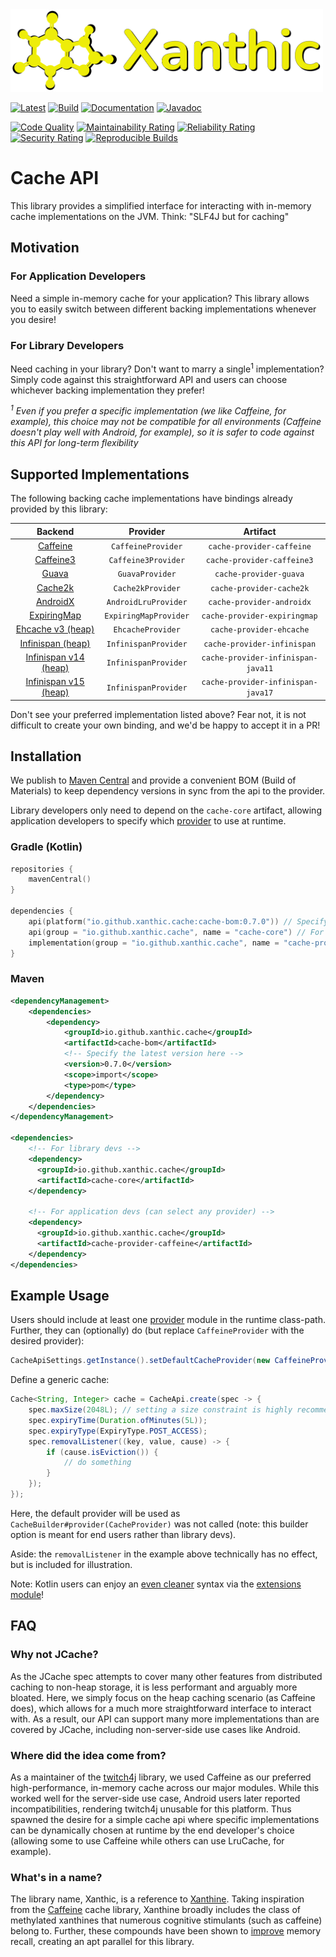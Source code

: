 <img src=".github/logo.png?raw=true" alt="Xanthic logo" width="500" />

[![Latest](https://img.shields.io/github/release/Xanthic/cache-api/all.svg?style=flate&label=latest)](https://search.maven.org/search?q=g:io.github.xanthic.cache)
[![Build](https://github.com/Xanthic/cache-api/actions/workflows/gradle.yml/badge.svg)](https://github.com/Xanthic/cache-api/actions/workflows/gradle.yml)
[![Documentation](https://img.shields.io/badge/documentation-grey.svg?style=flat)](https://Xanthic.github.io/)
[![Javadoc](https://javadoc.io/badge2/io.github.xanthic.cache/cache-api/javadoc.svg)](https://javadoc.io/doc/io.github.xanthic.cache)

[![Code Quality](https://www.codefactor.io/repository/github/xanthic/cache-api/badge)](https://www.codefactor.io/repository/github/xanthic/cache-api)
[![Maintainability Rating](https://sonarcloud.io/api/project_badges/measure?project=Xanthic_cache-api&metric=sqale_rating)](https://sonarcloud.io/summary/new_code?id=Xanthic_cache-api)
[![Reliability Rating](https://sonarcloud.io/api/project_badges/measure?project=Xanthic_cache-api&metric=reliability_rating)](https://sonarcloud.io/summary/new_code?id=Xanthic_cache-api)
[![Security Rating](https://sonarcloud.io/api/project_badges/measure?project=Xanthic_cache-api&metric=security_rating)](https://sonarcloud.io/summary/new_code?id=Xanthic_cache-api)
[![Reproducible Builds](https://img.shields.io/endpoint?url=https://raw.githubusercontent.com/jvm-repo-rebuild/reproducible-central/master/content/io/github/xanthic/cache/cache-api/badge.json)](https://github.com/jvm-repo-rebuild/reproducible-central/blob/master/content/io/github/xanthic/cache/cache-api/README.md)

# Cache API

This library provides a simplified interface for interacting with in-memory cache implementations on the JVM.
Think: "SLF4J but for caching"

## Motivation

### For Application Developers

Need a simple in-memory cache for your application?
This library allows you to easily switch between different backing implementations whenever you desire!

### For Library Developers

Need caching in your library? Don't want to marry a single<sup>1</sup> implementation?
Simply code against this straightforward API and users can choose whichever backing implementation they prefer!

*<sup>1</sup> Even if you prefer a specific implementation (we like Caffeine, for example), this choice may not be compatible for all environments (Caffeine doesn't play well with Android, for
example), so it is safer to code against this API for long-term flexibility*

## Supported Implementations

The following backing cache implementations have bindings already provided by this library:

|                                     Backend                                      |       Provider        |              Artifact              |
|:--------------------------------------------------------------------------------:|:---------------------:|:----------------------------------:|
|              [Caffeine](https://github.com/ben-manes/caffeine/wiki)              |  `CaffeineProvider`   |     `cache-provider-caffeine`      |
|             [Caffeine3](https://github.com/ben-manes/caffeine/wiki)              |  `Caffeine3Provider`  |     `cache-provider-caffeine3`     |
|          [Guava](https://github.com/google/guava/wiki/CachesExplained)           |    `GuavaProvider`    |       `cache-provider-guava`       |
|                          [Cache2k](https://cache2k.org)                          |   `Cache2kProvider`   |      `cache-provider-cache2k`      |
| [AndroidX](https://developer.android.com/reference/androidx/collection/LruCache) | `AndroidLruProvider`  |     `cache-provider-androidx`      |
|       [ExpiringMap](https://github.com/jhalterman/expiringmap#expiringmap)       | `ExpiringMapProvider` |    `cache-provider-expiringmap`    |
|    [Ehcache v3 (heap)](https://www.ehcache.org/documentation/3.0/index.html)     |   `EhcacheProvider`   |      `cache-provider-ehcache`      |
|            [Infinispan (heap)](https://infinispan.org/documentation/)            | `InfinispanProvider`  |    `cache-provider-infinispan`     |
|          [Infinispan v14 (heap)](https://infinispan.org/documentation/)          | `InfinispanProvider`  | `cache-provider-infinispan-java11` |
|          [Infinispan v15 (heap)](https://infinispan.org/documentation/)          | `InfinispanProvider`  | `cache-provider-infinispan-java17` |

Don't see your preferred implementation listed above?
Fear not, it is not difficult to create your own binding, and we'd be happy to accept it in a PR!

## Installation

We publish to [Maven Central](https://search.maven.org/search?q=g:io.github.xanthic.cache) and provide a convenient BOM (Build of Materials) to keep dependency versions in sync from the api to the provider.

Library developers only need to depend on the `cache-core` artifact, allowing application developers to specify which [provider](#supported-implementations) to use at runtime.

### Gradle (Kotlin)

```kotlin
repositories {
    mavenCentral()
}

dependencies {
    api(platform("io.github.xanthic.cache:cache-bom:0.7.0")) // Specify the latest version here
    api(group = "io.github.xanthic.cache", name = "cache-core") // For library devs
    implementation(group = "io.github.xanthic.cache", name = "cache-provider-caffeine") // For application devs; can select any provider
}
```

### Maven

```xml
<dependencyManagement>
    <dependencies>
        <dependency>
            <groupId>io.github.xanthic.cache</groupId>
            <artifactId>cache-bom</artifactId>
            <!-- Specify the latest version here -->
            <version>0.7.0</version>
            <scope>import</scope>
            <type>pom</type>
        </dependency>
    </dependencies>
</dependencyManagement>

<dependencies>
    <!-- For library devs -->
    <dependency>
      <groupId>io.github.xanthic.cache</groupId>
      <artifactId>cache-core</artifactId>
    </dependency>
    
    <!-- For application devs (can select any provider) -->
    <dependency>
      <groupId>io.github.xanthic.cache</groupId>
      <artifactId>cache-provider-caffeine</artifactId>
    </dependency>
</dependencies>
```

## Example Usage

Users should include at least one [provider](#supported-implementations) module in the runtime class-path.
Further, they can (optionally) do (but replace `CaffeineProvider` with the desired provider):

```java
CacheApiSettings.getInstance().setDefaultCacheProvider(new CaffeineProvider());
```

Define a generic cache:

```java
Cache<String, Integer> cache = CacheApi.create(spec -> {
    spec.maxSize(2048L); // setting a size constraint is highly recommended
    spec.expiryTime(Duration.ofMinutes(5L));
    spec.expiryType(ExpiryType.POST_ACCESS);
    spec.removalListener((key, value, cause) -> {
        if (cause.isEviction()) {
            // do something
        }
    });
});
```

Here, the default provider will be used as `CacheBuilder#provider(CacheProvider)` was not called (note: this builder option is meant for end users rather than library devs).

Aside: the `removalListener` in the example above technically has no effect, but is included for illustration.

Note: Kotlin users can enjoy an [even cleaner](kotlin/src/test/kotlin/io/github/xanthic/cache/ktx/KotlinTest.kt) syntax via the [extensions module](https://search.maven.org/search?q=g:io.github.xanthic.cache%20a:cache-kotlin)!

## FAQ

### Why not JCache?

As the JCache spec attempts to cover many other features from distributed caching to non-heap storage, it is less performant and arguably more bloated.
Here, we simply focus on the heap caching scenario (as Caffeine does), which allows for a much more straightforward interface to interact with.
As a result, our API can support many more implementations than are covered by JCache, including non-server-side use cases like Android.

### Where did the idea come from?

As a maintainer of the [twitch4j](https://github.com/twitch4j/twitch4j) library, we used Caffeine as our preferred high-performance, in-memory cache across our major modules.
While this worked well for the server-side use case, Android users later reported incompatibilities, rendering twitch4j unusable for this platform.
Thus spawned the desire for a simple cache api where specific implementations can be dynamically chosen at runtime by the end developer's choice
(allowing some to use Caffeine while others can use LruCache, for example).

### What's in a name?

The library name, Xanthic, is a reference to [Xanthine](https://en.wikipedia.org/wiki/Xanthine).
Taking inspiration from the [Caffeine](https://github.com/ben-manes/caffeine/wiki) cache library, Xanthine broadly includes the class of methylated xanthines that numerous cognitive stimulants (such as caffeine) belong to.
Further, these compounds have been shown to [improve](https://doi.org/10.1002/hup.218) memory recall, creating an apt parallel for this library.
